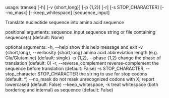 usage: transeq [-h] [-v {short,long}] [-p {1,2}] [-r] [-s STOP_CHARACTER]
               [--no_mask] [--keep_whitespace]
               [sequence_input]

Translate nucleotide sequence into amino acid sequence

positional arguments:
  sequence_input        sequence string or file containing sequence(s)
                        (default: None)

optional arguments:
  -h, --help            show this help message and exit
  -v {short,long}, --verbosity {short,long}
                        amino acid abbreviation length (e.g. Glu/Glutamine)
                        (default: single)
  -p {1,2}, --phase {1,2}
                        change the phase of translation (default: 0)
  -r, --reverse_complement
                        reverse-complement the sequence before translation
                        (default: False)
  -s STOP_CHARACTER, --stop_character STOP_CHARACTER
                        the string to use for stop codons (default: *)
  --no_mask             do not mask unrecognized codons with X; report
                        lowercased (default: False)
  --keep_whitespace, -k
                        treat whitespace (both bordering and internal) as
                        sequence (default: False)
